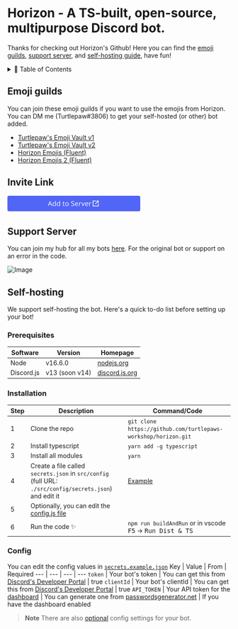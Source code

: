 # Horizon - A TS-built, open-source, multipurpose Discord bot.

Thanks for checking out Horizon's Github! Here you can find the [emoji guilds](#emoji-guilds), [support server](#support-server), and [self-hosting guide](#self-hosting), have fun!

<details>
  <summary>📃 Table of Contents</summary>
  
  > - *[Emoji Guilds](#emoji-guilds)*
  > - *[Invite Link](#invite-link)*
  > - *[Support Server](#support-server)*
  > - *[Self Hosting](#self-hosting)*
>     - *[Prerequisites](#prerequisites)*
>     - *[Installation](#installation)*
>     - *[Configuration](#config)*

</details>

## Emoji guilds
You can join these emoji guilds if you want to use the emojis from Horizon. You can DM me (Turtlepaw#3806) to get your self-hosted (or other) bot added.

- [Turtlepaw's Emoji Vault v1](https://discord.gg/7evbFRBHjz)
- [Turtlepaw's Emoji Vault v2](https://discord.gg/ksNFnpqRNW)
- [Horizon Emojis (Fluent)](https://discord.gg/sfAfn6kfkT)
- [Horizon Emojis 2 (Fluent)](https://discord.gg/9hjjHcnZA7)

## Invite Link
[
   <img src="images/ADD_TO_SERVER.svg" style="width: 300px;">
](https://horizon.trtle.xyz/add)

## Support Server
You can join my hub for all my bots [here](https://discord.gg/9N8BkWzuBK). For the original bot or support on an error in the code.

![Image](https://invidget.switchblade.xyz/834199640702320650)

## Self-hosting
We support self-hosting the bot. Here's a quick to-do list before setting up your bot!

### Prerequisites
Software | Version | Homepage
--- | --- | ---
Node | v16.6.0 | [nodejs.org](https://nodejs.org)
Discord.js | v13 (soon v14) | [discord.js.org](https://discord.js.org)

### Installation
Step | Description | Command/Code
--- | --- | ---
1 | Clone the repo | `git clone https://github.com/turtlepaws-workshop/horizon.git`
2 | Install typescript | `yarn add -g typescript`
3 | Install all modules | `yarn`
4 | Create a file called `secrets.json` in `src/config` (full URL: `./src/config/secrets.json`) and edit it | [Example](https://github.com/turtlepaws-workshop/horizon/blob/main/src/config/secrets.example.json)
5 | Optionally, you can edit the [config.js file](https://github.com/turtlepaws-workshop/horizon/blob/main/src/config/config.js)
6 | Run the code ✨ | `npm run buildAndRun` or in vscode <kbd>F5</kbd> -> <kbd>Run Dist & TS</kbd>

### Config
You can edit the config values in [`secrets.example.json`](https://github.com/turtlepaws-workshop/horizon/blob/main/src/config/secrets.example.json)
Key | Value | From | Required
--- | --- | --- | ---
`token` | Your bot's token | You can get this from [Discord's Developer Portal](https://discord.com/developers/applications) | true
`clientId` | Your bot's clientId | You can get this from [Discord's Developer Portal](https://discord.com/developers/applications) | true
`API_TOKEN` | Your API token for the [dashboard](https://github.com/turtlepaw/horizon-dashboard) | You can generate one from [passwordsgenerator.net](https://passwordsgenerator.net/) | If you have the dashboard enabled

> **Note**
> There are also [optional](https://github.com/turtlepaws-workshop/horizon/blob/main/src/config/config.ts) config settings for your bot.
